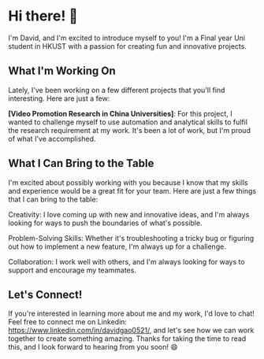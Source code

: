 # Hi there! 👋

I'm David, and I'm excited to introduce myself to you! I'm a Final year Uni student in HKUST with a passion for creating fun and innovative projects.

## What I'm Working On
Lately, I've been working on a few different projects that you'll find interesting. Here are just a few:

 **[Video Promotion Research in China Universities]**: For this project, I wanted to challenge myself to use automation and analytical skills to fulfil the research requirement at my work. It's been a lot of work, but I'm proud of what I've accomplished.

## What I Can Bring to the Table
I'm excited about possibly working with you because I know that my skills and experience would be a great fit for your team. Here are just a few things that I can bring to the table:

Creativity: I love coming up with new and innovative ideas, and I'm always looking for ways to push the boundaries of what's possible.

Problem-Solving Skills: Whether it's troubleshooting a tricky bug or figuring out how to implement a new feature, I'm always up for a challenge.

Collaboration: I work well with others, and I'm always looking for ways to support and encourage my teammates.

## Let's Connect!
If you're interested in learning more about me and my work, I'd love to chat! Feel free to connect me on Linkedin: https://www.linkedin.com/in/davidgao0521/, and let's see how we can work together to create something amazing. Thanks for taking the time to read this, and I look forward to hearing from you soon! 😄
<!---
Dav1cl0521/Dav1cl0521 is a ✨ special ✨ repository because its `README.md` (this file) appears on your GitHub profile.
You can click the Preview link to take a look at your changes.
--->
